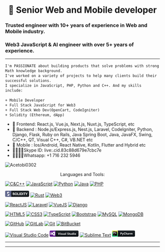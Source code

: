 

<h1 align="center">👋 Senior Web and Mobile developer</h1>
   
   ### Trusted engineer with 10+ years of experience in Web and Mobile industry.
   ### Web3 JavaScript & AI engineer with over 5+ years of experience. 
   ---
    I'm PASSIONATE about building products that solve problems with strong Math knowledge background.
    I've worked on a variety of projects to help many clients build their successful solutions.
    I specialize in JavaScript, PHP, Python and C++. And my skills include:

    + Mobile Developer 
    + Full Stack JavaScript for Web3
    + Full Stack Web Dev(OpenCart, CodeIgniter)
    + Solidity (Ethereum, dApp)


- 🔭 Frontend: React.js, Vue.js, Next.js, Nuxt.js, TypeScript,  etc
- 🌱 Backend :  Node.js/Express.js, Nest.js, Laravel, CodeIgniter, Python, Django, Flask, Ruby on Rails, Java Spring Boot, Java,
JavaFX, Swing, C/C++, QT, Visual C++, C#, VB.NET etc
- 👯 Mobile : Ios/Android, React Native, Kotlin, Flutter and Hybrid etc
- 👨‍👩‍👧‍👦Skype ID: live:.cid.83c88d679e7cbc7e
- 👨‍👩‍👧‍👦Whatsapp: +1 716 232 5946

<p align="left"> <img src="https://komarev.com/ghpvc/?username=Acetobi0302&label=Profile%20views&color=0e75b6&style=flat" alt="Acetobi0302" /> </p>
<p align="center" style = "size:16px;">
 Languages and Tools:

[![C&C++](https://img.shields.io/badge/-C%20&%20C++-659ad2?style=flat&logo=c%2B%2B&logoColor=ffffff&link=https://github.com/msilucifer/)](https://github.com/Acetobi0302/)
[![JavaScript](https://img.shields.io/badge/-JavaScript-black?style=flat&logo=javascript&link=https://github.com/msilucifer/)](https://github.com/Acetobi0302/)
[![Python](https://img.shields.io/badge/-Python-black?style=flat&logo=python&link=https://github.com/msilucifer/)](https://github.com/Acetobi0302/)
[![Java](https://img.shields.io/badge/Java-orange?style=flat&logo=java&logoColor=white&link=https://github.com/msilucifer/)](https://github.com/Acetobi0302/)
[![PHP](https://img.shields.io/badge/-PHP-777BB4?style=flat&logo=php&link=https://github.com/msilucifer/)](https://github.com/Acetobi0302/)

[![Solidity](https://github.com/msilucifer/msilucifer/blob/master/solidity.png)](https://github.com/Acetobi0302/)
[![Rust](https://img.shields.io/badge/Rust-black?style=flat&logo=rust&logoColor=white&link=https://github.com/msilucifer/)](https://github.com/Acetobi0302/)
[![Web3](https://img.shields.io/badge/-Web3-00ADD8?style=flat&logo=go&logoColor=white&link=https://github.com/msilucifer/)](https://github.com/Acetobi0302/)

[![ReactJS](https://img.shields.io/badge/-ReactJS-61DAFB?style=flat&logo=react&logoColor=white&link=https://github.com/msilucifer/)](https://github.com/Acetobi0302/) 
[![Laravel](https://img.shields.io/badge/-Laravel-DD0031?style=flat&logo=angular&logoColor=white&link=https://github.com/msilucifer/)](https://github.com/Acetobi0302/) 
[![VueJS](https://img.shields.io/badge/VueJS-41B883??style=flat&logo=vue.js&logoColor=white&link=https://github.com/msilucifer/)](https://github.com/Acetobi0302/) 
[![Django](https://img.shields.io/badge/-django-black?style=flat&logo=django)](https://github.com/Acetobi0302/)

[![HTML5](https://img.shields.io/badge/-HTML5-E34F26?style=flat&logo=html5&logoColor=white&link=https://github.com/msilucifer/)](https://github.com/Acetobi0302/) 
[![CSS3](https://img.shields.io/badge/-CSS3-1572B6?style=flat&logo=css3&link=https://github.com/msilucifer/)](https://github.com/Acetobi0302/) 
[![TypeScript](https://img.shields.io/badge/TypeScript-black?style=flat&logo=typescript&link=https://github.com/msilucifer/)](https://github.com/Acetobi0302/)
[![Bootstrap](https://img.shields.io/badge/-Bootstrap-563D7C?style=flat&logo=bootstrap&link=https://github.com/msilucifer/)](https://github.com/Acetobi0302/)
[![MySQL](https://img.shields.io/badge/-MySQL-black?style=flat&logo=mysql&link=https://github.com/msilucifer/)](https://github.com/Acetobi0302/)
[![MongoDB](https://img.shields.io/badge/-MongoDB-DDE072?style=flat&logo=mongodb&link=https://github.com/msilucifer/)](https://github.com/Acetobi0302/)

[![GitHub](https://img.shields.io/badge/-GitHub-181717?style=flat&logo=github&link=https://github.com/msilucifer/)](https://github.com/Acetobi0302/)
[![GitLab](https://img.shields.io/badge/-GitLab-FCA121?style=flat&logo=gitlab&link=https://github.com/msilucifer/)](https://github.com/Acetobi0302/)
[![Git](https://img.shields.io/badge/-Git-black?style=flat&logo=git&link=https://github.com/msilucifer/)](https://github.com/msilucifer/) 
[![BitBucket](https://img.shields.io/badge/Bitbucket-330F63?style=flat&logo=bitbucket&link=https://github.com/msilucifer/)](https://github.com/Acetobi0302/)

[![Visual Studio Code](https://img.shields.io/badge/-VSCode-444444?style=flat&logo=visual-studio-code&logoColor=007ACC)](https://github.com/Acetobi0302/)
[![Visual Studio](https://github.com/SvenCelin/SvenCelin/blob/master/Badges/visualstudio.png)](https://github.com/Acetobi0302/)
[![Sublime Text](http://img.shields.io/badge/-Sublime%20Text-3C4858?style=flat&logo=sublime-text)](https://github.com/Acetobi0302/)
[![PyCharm](https://github.com/SvenCelin/SvenCelin/blob/master/Badges/pycharm.png)](https://github.com/Acetobi0302/)
<br />

---


---
